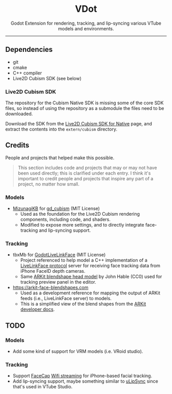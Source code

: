 <h1 align="center" style="text-align: center;">
  VDot
</h1>

<p align="center" style="text-align: center;">
  Godot Extension for rendering, tracking, and lip-syncing various VTube models and environments.  
</p>

-----
## Dependencies

- git
- cmake
- C++ compiler
- Live2D Cubism SDK (see below)

### Live2D Cubism SDK

The repository for the Cubism Native SDK is missing some of the core SDK files,
so instead of using the repository as a submodule the files need
to be downloaded.

Download the SDK from the [Live2D Cubism SDK for Native](https://www.live2d.com/en/sdk/download/native/) page, and extract
the contents into the `extern/cubism` directory.

## Credits

People and projects that helped make this possible.

> This section includes code and projects that may or may not have been used directly; this is clarified under each entry. I think it's important to credit people and projects that inspire any part of a project, no matter how small.

### Models

* [MizunagiKB](https://github.com/MizunagiKB) for [gd_cubism](https://github.com/MizunagiKB/gd_cubism) (MIT License)
  * Used as the foundation for the Live2D Cubism rendering components, including code, and shaders.
  * Modified to expose more settings, and to directly integrate face-tracking and lip-syncing support.

### Tracking

* tbxMb for [GodotLiveLinkFace](https://github.com/tbxMb/GodotLiveLinkFace/tree/main) (MIT License)
  * Project referenced to help model a C++ implementation of a [LiveLinkFace protocol](https://github.com/tbxMb/GodotLiveLinkFace/blob/main/doc/proto.md) server for receiving face tracking data from iPhone FaceID depth cameras.
  * Same [ARKit blendshape head model](http://filmicworlds.com/blog/solving-face-scans-for-arkit/) by John Hable (CC0) used for tracking preview panel in the editor. 
* https://arkit-face-blendshapes.com 
  * Used as a development reference for mapping the output of ARKit feeds (i.e., LiveLinkFace server) to models.
  * This is a simplified view of the blend shapes from the [ARKit developer docs](https://developer.apple.com/documentation/arkit/arfaceanchor/blendshapelocation). 


## TODO

### Models

 - Add some kind of support for VRM models (i.e. VRoid studio).

### Tracking

 - Support [FaceCap](https://www.bannaflak.com/face-cap/) [Wifi streaming](https://www.bannaflak.com/face-cap/livemode.html) for iPhone-based facial tracking.
 - Add lip-syncing support, maybe something similar to [uLipSync](https://github.com/hecomi/uLipSync) since that's used in VTube Studio.